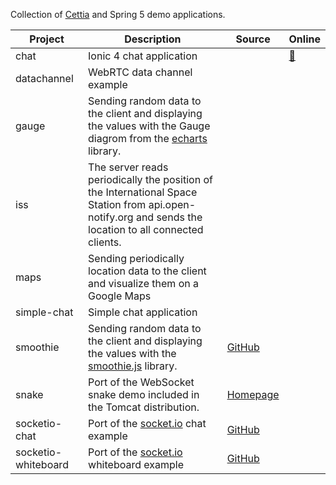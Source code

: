 Collection of [Cettia](http://cettia.io/) and Spring 5 demo applications.

| Project | Description | Source | Online |
|---------|-------------|--------|--------|
| chat | Ionic 4 chat application | | <a href="https://demo.rasc.ch/cettia-chat/">:link:</a> |
| datachannel | WebRTC data channel example | | |
| gauge | Sending random data to the client and displaying the values with the Gauge diagrom from the [echarts](https://ecomfe.github.io/echarts-doc/public/en/index.html) library. |        |  |
| iss | The server reads periodically the position of the International Space Station from api.open-notify.org and sends the location to all connected clients. |        |  |
| maps | Sending periodically location data to the client and visualize them on a Google Maps | | | |
| simple-chat | Simple chat application |        |  |
| smoothie | Sending random data to the client and displaying the values with the [smoothie.js](http://smoothiecharts.org/) library. | [GitHub](https://github.com/joewalnes/smoothie) |  |
| snake | Port of the WebSocket snake demo included in the Tomcat distribution. | [Homepage](http://tomcat.apache.org/) |  |
| socketio-chat | Port of the [socket.io](https://socket.io/) chat example | [GitHub](https://github.com/socketio/socket.io/tree/master/examples/chat)  | |
| socketio-whiteboard | Port of the [socket.io](https://socket.io/) whiteboard example | [GitHub](https://github.com/socketio/socket.io/tree/master/examples/whiteboard) | |

